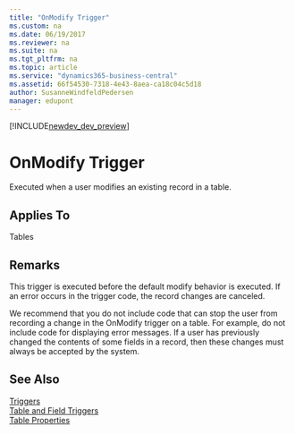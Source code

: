 ```yaml
---
title: "OnModify Trigger"
ms.custom: na
ms.date: 06/19/2017
ms.reviewer: na
ms.suite: na
ms.tgt_pltfrm: na
ms.topic: article
ms.service: "dynamics365-business-central"
ms.assetid: 66f54530-7318-4e43-8aea-ca18c04c5d18
author: SusanneWindfeldPedersen
manager: edupont
---
```


[!INCLUDE[newdev_dev_preview](../includes/newdev_dev_preview.md)]

# OnModify Trigger
Executed when a user modifies an existing record in a table.  
  
## Applies To  
 Tables  
  
## Remarks  
 This trigger is executed before the default modify behavior is executed. If an error occurs in the trigger code, the record changes are canceled.  
  
 We recommend that you do not include code that can stop the user from recording a change in the OnModify trigger on a table. For example, do not include code for displaying error messages. If a user has previously changed the contents of some fields in a record, then these changes must always be accepted by the system.  
  
## See Also  
 [Triggers](devenv-triggers.md)  
 [Table and Field Triggers](devenv-table-and-field-triggers.md)  
 [Table Properties](../properties/devenv-table-properties.md)  